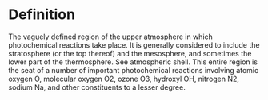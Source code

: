 # Definition

The vaguely defined region of the upper atmosphere in which
photochemical reactions take place. It is generally considered to
include the stratosphere (or the top thereof) and the mesosphere, and
sometimes the lower part of the thermosphere. See atmospheric shell.
This entire region is the seat of a number of important photochemical
reactions involving atomic oxygen O, molecular oxygen O2, ozone O3,
hydroxyl OH, nitrogen N2, sodium Na, and other constituents to a lesser
degree.
